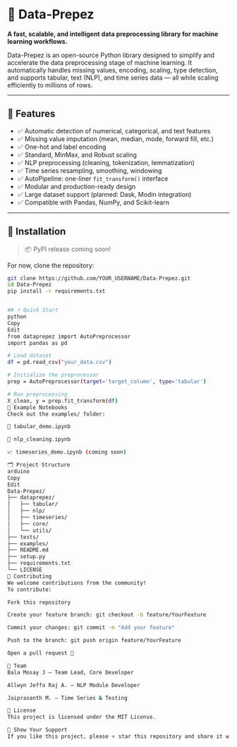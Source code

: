 # 🚀 Data-Prepez

**A fast, scalable, and intelligent data preprocessing library for machine learning workflows.**

Data-Prepez is an open-source Python library designed to simplify and accelerate the data preprocessing stage of machine learning. It automatically handles missing values, encoding, scaling, type detection, and supports tabular, text (NLP), and time series data — all while scaling efficiently to millions of rows.

---

## 📌 Features

- ✅ Automatic detection of numerical, categorical, and text features  
- ✅ Missing value imputation (mean, median, mode, forward fill, etc.)  
- ✅ One-hot and label encoding  
- ✅ Standard, MinMax, and Robust scaling  
- ✅ NLP preprocessing (cleaning, tokenization, lemmatization)  
- ✅ Time series resampling, smoothing, windowing  
- ✅ AutoPipeline: one-liner `fit_transform()` interface  
- ✅ Modular and production-ready design  
- ✅ Large dataset support (planned: Dask, Modin integration)  
- ✅ Compatible with Pandas, NumPy, and Scikit-learn  

---

## 🔧 Installation

> 📦 PyPI release coming soon!

For now, clone the repository:

```bash
git clone https://github.com/YOUR_USERNAME/Data-Prepez.git
cd Data-Prepez
pip install -r requirements.txt


## ⚡ Quick Start
python
Copy
Edit
from dataprepez import AutoPreprocessor
import pandas as pd

# Load dataset
df = pd.read_csv("your_data.csv")

# Initialize the preprocessor
prep = AutoPreprocessor(target='target_column', type='tabular')

# Run preprocessing
X_clean, y = prep.fit_transform(df)
🧪 Example Notebooks
Check out the examples/ folder:

🧹 tabular_demo.ipynb

📝 nlp_cleaning.ipynb

📈 timeseries_demo.ipynb (coming soon)

🗂️ Project Structure
arduino
Copy
Edit
Data-Prepez/
├── dataprepez/
│   ├── tabular/
│   ├── nlp/
│   ├── timeseries/
│   ├── core/
│   └── utils/
├── tests/
├── examples/
├── README.md
├── setup.py
├── requirements.txt
└── LICENSE
🤝 Contributing
We welcome contributions from the community!
To contribute:

Fork this repository

Create your feature branch: git checkout -b feature/YourFeature

Commit your changes: git commit -m "Add your feature"

Push to the branch: git push origin feature/YourFeature

Open a pull request 🎉

👥 Team
Bala Mosay J – Team Lead, Core Developer

Allwyn Jeffo Raj A. – NLP Module Developer

Jaiprasanth M. – Time Series & Testing

📄 License
This project is licensed under the MIT License.

🌟 Show Your Support
If you like this project, please ⭐ star this repository and share it with others!
